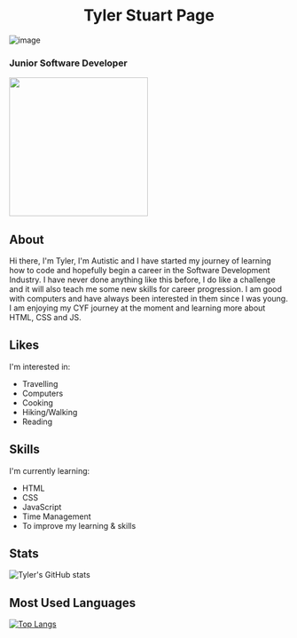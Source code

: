 <h1 align="center"> Tyler Stuart Page </h1>

![image](https://user-images.githubusercontent.com/125750266/221738157-0b3ef170-7d8a-4001-9892-39df227331fc.png)


### Junior Software Developer

<img src="https://user-images.githubusercontent.com/125750266/219950426-f087ba40-cafb-48d8-81e8-03853f467d34.png" height="250" width="250">

## About
Hi there, I'm Tyler, I'm Autistic and I have started my journey of learning how to code and hopefully begin a career in the Software Development Industry. I have never done anything like this before, I do like a challenge and it will also teach me some new skills for career progression. I am good with computers and have always been interested in them since I was young. I am enjoying my CYF journey at the moment and learning more about HTML, CSS and JS.

## Likes
I'm interested in:
- Travelling
- Computers
- Cooking
- Hiking/Walking
- Reading

## Skills
I'm currently learning: 

- HTML
- CSS
- JavaScript
- Time Management
- To improve my learning & skills


## Stats
![Tyler's GitHub stats](https://github-readme-stats.vercel.app/api?username=tyler-page&show_icons=true&theme-gruvbox)


## Most Used Languages
[![Top Langs](https://github-readme-stats.vercel.app/api/top-langs/?username=tyler-page&hide_progress=false)](https://github.com/tyler-page/github-readme-stats)


